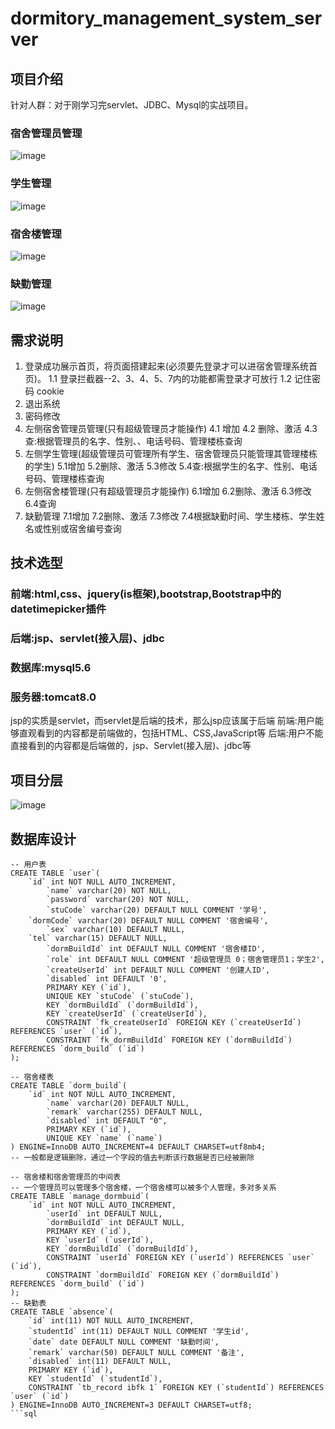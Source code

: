 # dormitory_management_system_server
## 项目介绍
针对人群：对于刚学习完servlet、JDBC、Mysql的实战项目。
### 宿舍管理员管理
![image](https://github.com/user-attachments/assets/c246ec4b-dcb9-4cfb-9d39-f36715fcddaf)
### 学生管理
![image](https://github.com/user-attachments/assets/f349f712-e901-49da-ab2e-31448a919d0b)
### 宿舍楼管理
![image](https://github.com/user-attachments/assets/e83581ed-f661-4429-920a-20790762255b)
### 缺勤管理
![image](https://github.com/user-attachments/assets/77e6d359-1b51-4390-aefa-c421796009a2)
## 需求说明
1. 登录成功展示首页，将页面搭建起来(必须要先登录才可以进宿舍管理系统首页)。
  1.1 登录拦截器--2、3、4、5、7内的功能都需登录才可放行
  1.2 记住密码 cookie
2. 退出系统
3. 密码修改
4. 左侧宿舍管理员管理(只有超级管理员才能操作)
  4.1 增加
  4.2 删除、激活
  4.3 查:根据管理员的名字、性别、、电话号码、管理楼栋查询
5. 左侧学生管理(超级管理员可管理所有学生、宿舍管理员只能管理其管理楼栋的学生)
  5.1增加
  5.2删除、激活
  5.3修改
  5.4查:根据学生的名字、性别、电话号码、管理楼栋查询
6. 左侧宿舍楼管理(只有超级管理员才能操作)
  6.1增加
  6.2删除、激活
  6.3修改
  6.4查询
7. 缺勤管理
  7.1增加
  7.2删除、激活
  7.3修改
  7.4根据缺勤时间、学生楼栋、学生姓名或性别或宿舍编号查询
## 技术选型
### 前端:html,css、jquery(is框架),bootstrap,Bootstrap中的datetimepicker插件
### 后端:jsp、servlet(接入层)、jdbc
### 数据库:mysql5.6
### 服务器:tomcat8.0
jsp的实质是servlet，而servlet是后端的技术，那么jsp应该属于后端
前端:用户能够直观看到的内容都是前端做的，包括HTML、CSS,JavaScript等
后端:用户不能直接看到的内容都是后端做的，jsp、Servlet(接入层)、jdbc等
## 项目分层
![image](https://github.com/user-attachments/assets/75bc9bdd-0e9e-4203-8b02-79cfc96f9a7a)
## 数据库设计
```
-- 用户表
CREATE TABLE `user`(
	`id` int NOT NULL AUTO_INCREMENT,
    	`name` varchar(20) NOT NULL,
    	`password` varchar(20) NOT NULL,
    	`stuCode` varchar(20) DEFAULT NULL COMMENT '学号',
	`dormCode` varchar(20) DEFAULT NULL COMMENT '宿舍编号',
    	`sex` varchar(10) DEFAULT NULL,
	`tel` varchar(15) DEFAULT NULL,
    	`dormBuildId` int DEFAULT NULL COMMENT '宿舍楼ID',
    	`role` int DEFAULT NULL COMMENT '超级管理员 0；宿舍管理员1；学生2',
    	`createUserId` int DEFAULT NULL COMMENT '创建人ID',
    	`disabled` int DEFAULT '0',
    	PRIMARY KEY (`id`),
    	UNIQUE KEY `stuCode` (`stuCode`),
    	KEY `dormBuildId` (`dormBuildId`),
    	KEY `createUserId` (`createUserId`),
    	CONSTRAINT `fk_createUserId` FOREIGN KEY (`createUserId`) REFERENCES `user` (`id`),
    	CONSTRAINT `fk_dormBuildId` FOREIGN KEY (`dormBuildId`) REFERENCES `dorm_build` (`id`)
);

-- 宿舍楼表
CREATE TABLE `dorm_build`(
	`id` int NOT NULL AUTO_INCREMENT,
    	`name` varchar(20) DEFAULT NULL,
    	`remark` varchar(255) DEFAULT NULL,
    	`disabled` int DEFAULT "0", 
    	PRIMARY KEY (`id`),
    	UNIQUE KEY `name` (`name`)
) ENGINE=InnoDB AUTO_INCREMENT=4 DEFAULT CHARSET=utf8mb4;
-- 一般都是逻辑删除，通过一个字段的值去判断该行数据是否已经被删除

-- 宿舍楼和宿舍管理员的中间表
-- 一个管理员可以管理多个宿舍楼，一个宿舍楼可以被多个人管理，多对多关系
CREATE TABLE `manage_dormbuid`(
	`id` int NOT NULL AUTO_INCREMENT,
    	`userId` int DEFAULT NULL,
    	`dormBuildId` int DEFAULT NULL,
    	PRIMARY KEY (`id`),
    	KEY `userId` (`userId`),
    	KEY `dormBuildId` (`dormBuildId`),
    	CONSTRAINT `userId` FOREIGN KEY (`userId`) REFERENCES `user` (`id`),
    	CONSTRAINT `dormBuildId` FOREIGN KEY (`dormBuildId`) REFERENCES `dorm_build` (`id`)
);
-- 缺勤表
CREATE TABLE `absence`(
	`id` int(11) NOT NULL AUTO_INCREMENT,
	`studentId` int(11) DEFAULT NULL COMMENT '学生id',
	`date` date DEFAULT NULL COMMENT '缺勤时间',
	`remark` varchar(50) DEFAULT NULL COMMENT '备注',
	`disabled` int(11) DEFAULT NULL,
	PRIMARY KEY (`id`),
	KEY `studentId` (`studentId`),
	CONSTRAINT `tb_record ibfk 1` FOREIGN KEY (`studentId`) REFERENCES `user` (`id`)
) ENGINE=InnoDB AUTO_INCREMENT=3 DEFAULT CHARSET=utf8;
```sql
